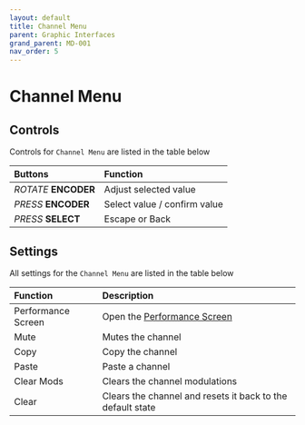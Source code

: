 ```yaml
---
layout: default
title: Channel Menu
parent: Graphic Interfaces
grand_parent: MD-001
nav_order: 5
---
```


# Channel Menu

## Controls

Controls for `Channel Menu` are listed in the table below

| Buttons        | Function        |
|:-------------|:------------------|
| _ROTATE_ **ENCODER** | Adjust selected value |
| _PRESS_ **ENCODER** | Select value / confirm value |
| _PRESS_ **SELECT** | Escape or Back|

## Settings

All settings for the `Channel Menu` are listed in the table below

| Function        | Description    |
|:-------------|:------------------|
| Performance Screen | Open the [Performance Screen](/md001/graphic_interfaces/performance_screen.html) |
| Mute | Mutes the channel |
| Copy | Copy the channel |
| Paste | Paste a channel |
| Clear Mods | Clears the channel modulations |
| Clear | Clears the channel and resets it back to the default state |
